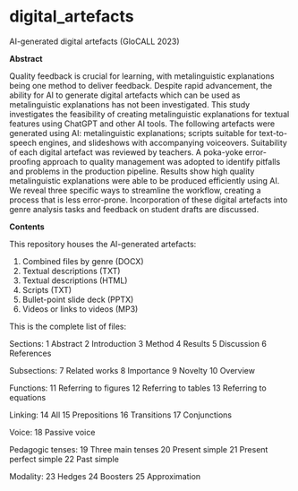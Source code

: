 # digital_artefacts
AI-generated digital artefacts (GloCALL 2023)

**Abstract**

Quality feedback is crucial for learning, with metalinguistic explanations being one method to deliver feedback. Despite rapid advancement, the ability for AI to generate digital artefacts which can be used as metalinguistic explanations has not been investigated. This study investigates the feasibility of creating metalinguistic explanations for textual features using ChatGPT and other AI tools. The following artefacts were generated using AI: metalinguistic explanations; scripts suitable for text-to-speech engines, and slideshows with accompanying voiceovers. Suitability of each digital artefact was reviewed by teachers. A poka-yoke error-proofing approach to quality management was adopted to identify pitfalls and problems in the production pipeline. Results show high quality metalinguistic explanations were able to be produced efficiently using AI. We reveal three specific ways to streamline the workflow, creating a process that is less error-prone. Incorporation of these digital artefacts into genre analysis tasks and feedback on student drafts are discussed.

**Contents**

This repository houses the AI-generated artefacts:
1. Combined files by genre (DOCX)
2. Textual descriptions (TXT)
3. Textual descriptions (HTML)
4. Scripts (TXT)
5. Bullet-point slide deck (PPTX)
6. Videos or links to videos (MP3)

This is the complete list of files:

Sections:
1 Abstract
2 Introduction
3 Method
4 Results
5 Discussion 
6 References

Subsections:
7 Related works
8 Importance
9 Novelty
10 Overview

Functions:
11 Referring to figures
12 Referring to tables
13 Referring to equations

Linking:
14  All
15 Prepositions
16 Transitions
17 Conjunctions

Voice:
18 Passive voice

Pedagogic tenses:
19 Three main tenses
20 Present simple
21 Present perfect simple
22 Past simple

Modality:
23 Hedges
24 Boosters
25 Approximation

